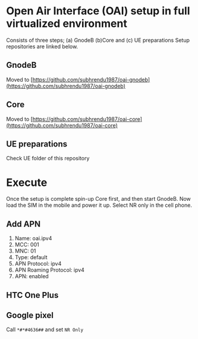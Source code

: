 # Open Air Interface (OAI) setup in full virtualized environment
Consists of three steps; (a) GnodeB (b)Core and (c) UE preparations
Setup repositories are linked below.
## GnodeB
Moved to [https://github.com/subhrendu1987/oai-gnodeb](https://github.com/subhrendu1987/oai-gnodeb)
## Core
Moved to [https://github.com/subhrendu1987/oai-core](https://github.com/subhrendu1987/oai-core)
## UE preparations
Check UE folder of this repository

# Execute
Once the setup is complete spin-up Core first, and then start GnodeB. Now load the SIM in the mobile and power it up. 
Select NR only in the cell phone.
## Add APN
1. Name: oai.ipv4
2. MCC: 001
3. MNC: 01
4. Type: default
5. APN Protocol: ipv4
6. APN Roaming Protocol: ipv4
7. APN: enabled
## HTC One Plus


## Google pixel
Call `*#*#4636##` and set `NR Only`
